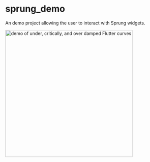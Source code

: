 # sprung_demo

An demo project allowing the user to interact with Sprung widgets.

<img alt="demo of under, critically, and over damped Flutter curves" src="https://raw.githubusercontent.com/lukepighetti/sprung/master/docs/demo.gif" width="400">